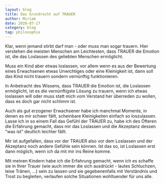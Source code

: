 ```yaml
---
layout: blog
title: Das Grundrecht auf TRAUER
author: Miriam
date: 2020-07-17
category: blog
tag: philosophie
---
```


Klar, wenn jemand stirbt darf man - oder muss man sogar trauern. Hier verstehen die meisten Menschen am Leichtesten, dass TRAUER die Emotion ist, die das Loslassen des geliebten Menschen ermöglicht.

Muss ein Kind aber etwas loslassen, vor allem wenn es aus der Bewertung eines Erwachsenen etwas Unwichtiges oder eine Kleinigkeit ist, dann soll das Kind nicht trauern sondern vernünftig funktionieren.

In Anbetracht des Wissens, dass TRAUER die Emotion ist, die Loslassen ermöglicht, ist es die vernünftigste Lösung zu trauern, wenn ich etwas loslassen will oder muss statt mich vom Verstand her überreden zu wollen, dass es doch gar nicht schlimm ist.

Auch als gut erzogener Erwachsener habe ich manchmal Momente, in denen es mir schwer fällt, scheinbare Kleinigkeiten einfach so loszulassen. Lasse ich in so einem Fall das Gefühl der TRAUER zu, habe ich des Öfteren die Erfahrung gemacht, dass mir das Loslassen und die Akzeptanz dessen "was ist" deutlich leichter fällt.

Mir ist aufgefallen, dass vor der TRAUER also vor dem Loslassen und der Akzeptanz noch andere Gefühle sein können. Ist das so, ist Loslassen erst dann möglich, wenn ich da mit mir ins Reine komme.

Mit meinen Kindern habe ich die Erfahrung gemacht, wenn ich es schaffe sie in Ihrer Trauer (wie auch immer die sich ausdrückt - lautes Schluchzen, leise Tränen, ...) sein zu lassen und sie gegebenenfalls mit Verständnis und Trost zu begleiten, verlaufen solche Situationen wohltuender für uns alle.

